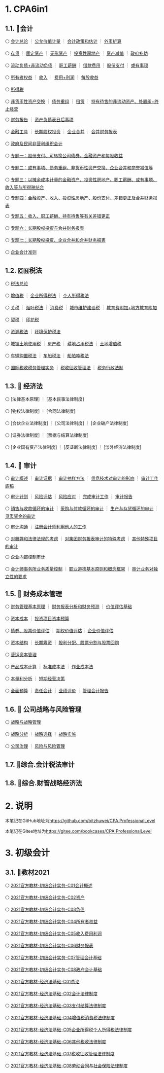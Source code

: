 # 1. CPA6in1

## 1.1. :sweet_potato:会计

:white_circle: [会计总论](CPA6in1/1会计/会计总论.md) ┊ [公允价值计量](CPA6in1/1会计/公允价值计量.md) ┊ [会计政策和估计](CPA6in1/1会计/会计政策和估计.md) ┊ [外币折算](CPA6in1/1会计/外币折算.md)

:white_circle: [存货](CPA6in1/1会计/资产.存货.md) ┊ [固定资产](CPA6in1/1会计/资产.固定资产.md) ┊ [无形资产](CPA6in1/1会计/资产.无形资产.md) ┊ [投资性房地产](CPA6in1/1会计/资产.投资性房地产.md) ┊ [资产减值](CPA6in1/1会计/资产.资产减值.md) ┊ [政府补助](CPA6in1/1会计/政府补助.md)

:white_circle: [流动负债+非流动负债](CPA6in1/1会计/负债.流动负债+非流动负债.md) ┊ [职工薪酬](CPA6in1/1会计/负债.职工薪酬.md) ┊ [借款费用](CPA6in1/1会计/负债.借款费用.md) ┊ [股份支付](CPA6in1/1会计/负债.股份支付.md) ┊ [或有事项](CPA6in1/1会计/负债.或有事项.md)

:white_circle: [所有者权益](CPA6in1/1会计/所有者权益.md) ┊ [收入](CPA6in1/1会计/收入.md) ┊ [费用+利润](CPA6in1/1会计/费用+利润.md) ┊ [每股收益](CPA6in1/1会计/每股收益.md)

:white_circle: [所得税](CPA6in1/1会计/所得税.md)

:white_circle: [非货币性资产交换](CPA6in1/1会计/特殊.非货币性资产交换.md) ┊ [债务重组](CPA6in1/1会计/特殊.债务重组.md) ┊ [租赁](CPA6in1/1会计/特殊.租赁.md) ┊ [持有待售的非流动资产、处置组+终止经营](CPA6in1/1会计/特殊.持有待售的非流动资产、处置组+终止经营.md)

:white_circle: [财务报告](CPA6in1/1会计/财务报告.md) ┊ [资产负债表日后事项](CPA6in1/1会计/资产负债表日后事项.md)

:white_circle: [金融工具](CPA6in1/1会计/金融工具.md) ┊ [长期股权投资](CPA6in1/1会计/长期股权投资.md) ┊ [企业合并](CPA6in1/1会计/企业合并.md) ┊ [合并财务报表](CPA6in1/1会计/合并财务报表.md)

:white_circle: [政府及民间非营利组织会计](CPA6in1/1会计/政府及民间非营利组织会计.md)

:white_circle: [专题一：股份支付、可转换公司债券、金融资产和每股收益](CPA6in1/1会计/专题一_股份支付+可转换公司债券+金融资产+每股收益.md)

:white_circle: [专题二：或有事项、债务重组、非货币性资产交换、企业合并和商誉减值等](CPA6in1/1会计/专题二_或有事项+债务重组+非货币性资产交换+企业合并+商誉减值等.md)

:white_circle: [专题三：以摊余成本计量的金融资产、投资性房地产、职工薪酬、或有事项、收入等与所得税结合](CPA6in1/1会计/专题三_以摊余成本计量的金融资产+投资性房地产+职工薪酬+或有事项+收入等+所得税.md)

:white_circle: [专题四：金融资产、收入、投资性房地产、股份支付、差错更正及合并财务报表](CPA6in1/1会计/专题四_金融资产+收入+投资性房地产+股份支付+差错更正及合并财务报表.md)

:white_circle: [专题五：收入、职工薪酬、持有待售等有关差错更正](CPA6in1/1会计/专题五_收入+职工薪酬+持有待售等有关差错更正.md)

:white_circle: [专题六：长期股权投资与合并财务报表](CPA6in1/1会计/专题六_长期股权投资+合并财务报表.md)

:white_circle: [专题七：长期股权投资、企业合并和合并财务报表](CPA6in1/1会计/专题七+长期股权投资+企业合并+合并财务报表.md)

:white_circle: [企业会计准则](CPA6in1/1会计/企业会计准则.md)

## 1.2. :cn:税法

:white_circle: [税法总论](CPA6in1/2税法/C01.税法总论.md)

:white_circle: [增值税](CPA6in1/2税法/C02.增值税.md) ┊ [企业所得税法](CPA6in1/2税法/C04.企业所得税法.md) ┊ [个人所得税法](CPA6in1/2税法/C05.个人所得税法.md)

:white_circle: [关税](CPA6in1/2税法/关税.md) ┊ [烟叶税法](CPA6in1/2税法/烟叶税法.md) ┊ [消费税](CPA6in1/2税法/C03.消费税.md) ┊ [城市维护建设税](CPA6in1/2税法/城市维护建设税.md) ┊ [教育费附加+地方教育附加](CPA6in1/2税法/教育费附加和地方教育附加.md)

:white_circle: [契税](CPA6in1/2税法/契税.md) ┊ [印花税](CPA6in1/2税法/印花税.md)

:white_circle: [资源税法](CPA6in1/2税法/资源税法.md) ┊ [环境保护税法](CPA6in1/2税法/环境保护税法.md)

:white_circle: [城镇土地使用税](CPA6in1/2税法/城镇土地使用税.md) ┊ [房产税](CPA6in1/2税法/房产税.md) ┊ [耕地占用税法](CPA6in1/2税法/耕地占用税法.md) ┊ [土地增值税](CPA6in1/2税法/土地增值税.md)

:white_circle: [车辆购置税法](CPA6in1/2税法/车辆购置税法.md) ┊ [车船税法](CPA6in1/2税法/车船税法.md) ┊ [船舶吨税法](CPA6in1/2税法/船舶吨税法.md)

:white_circle: [国际税收税务管理实务](CPA6in1/2税法/国际税收税务管理实务.md) ┊ [税收征收管理法](CPA6in1/2税法/税收征收管理法.md) ┊ [税务行政法制](CPA6in1/2税法/税务行政法制.md)

## 1.3. :triangular_ruler: 经济法

:white_circle: [法律基本原理] ┊ [基本民事法律制度]

:white_circle: [物权法律制度] ┊ [合同法律制度]

:white_circle: [合伙企业法律制度] ┊ [公司法律制度] ┊ [企业破产法律制度]

:white_circle: [证券法律制度] ┊ [票据与结算法律制度]

:white_circle: [企业国有资产法律制度] ┊ [反垄断法律制度] ┊ [涉外经济法律制度]

## 1.4. :mag_right: 审计

:white_circle: [审计概述](CPA6in1/4审计/审计概述.md) ┊ [审计证据](CPA6in1/4审计/审计证据.md) ┊ [审计抽样方法](CPA6in1/4审计/审计抽样方法.md) ┊ [信息技术对审计的影响](CPA6in1/4审计/信息技术对审计的影响.md) ┊ [审计工作底稿](CPA6in1/4审计/审计工作底稿.md)

:white_circle: [审计计划](CPA6in1/4审计/审计计划.md) ┊ [风险评估](CPA6in1/4审计/风险评估.md) ┊ [风险应对](CPA6in1/4审计/风险应对.md) ┊ [完成审计工作](CPA6in1/4审计/完成审计工作.md) ┊ [审计报告](CPA6in1/4审计/审计报告.md)

:white_circle: [销售与收款循环的审计](CPA6in1/4审计/销售与收款循环的审计.md) ┊ [采购与付款循环的审计](CPA6in1/4审计/采购与付款循环的审计.md) ┊ [生产与存货循环的审计](CPA6in1/4审计/生产与存货循环的审计.md) ┊ [货币资金的审计](CPA6in1/4审计/货币资金的审计.md)

:white_circle: [审计沟通](CPA6in1/4审计/审计沟通.md) ┊ [注册会计师利用他人的工作](CPA6in1/4审计/注册会计师利用他人的工作.md)

:white_circle: [对舞弊和法律法规的考虑](CPA6in1/4审计/对舞弊和法律法规的考虑.md) ┊ [对集团财务报表审计的特殊考虑](CPA6in1/4审计/对集团财务报表审计的特殊考虑.md) ┊ [其他特殊项目的审计](CPA6in1/4审计/其他特殊项目的审计.md)

:white_circle: [企业内部控制审计](CPA6in1/4审计/企业内部控制审计.md)

:white_circle: [会计师事务所业务质量控制](CPA6in1/4审计/会计师事务所业务质量控制.md) ┊ [职业道德基本原则和概念框架](CPA6in1/4审计/职业道德基本原则和概念框架.md) ┊ [审计业务对独立性的要求](CPA6in1/4审计/审计业务对独立性的要求.md)

## 1.5. :telescope: 财务成本管理

:white_circle: [财务管理基本原理](CPA6in1/5财管/C01财务管理基本原理.md) ┊ [财务报表分析和财务预测](CPA6in1/5财管/C02财务报表分析和财务预测.md) ┊ [价值评估基础](CPA6in1/5财管/C03价值评估基础.md)

:white_circle: [资本成本](CPA6in1/5财管/C04资本成本.md) ┊ [投资项目资本预算](CPA6in1/5财管/C05投资项目资本预算.md)

:white_circle: [债券、股票价值评估](CPA6in1/5财管/C06债券、股票价值评估.md) ┊ [期权价值评估](CPA6in1/5财管/C07期权价值评估.md)┊ [企业价值评估](CPA6in1/5财管/C08企业价值评估.md)

:white_circle: [资本结构](CPA6in1/5财管/C09资本结构.md) ┊ [长期筹资](CPA6in1/5财管/C10长期筹资.md) ┊ [股利分配、股票分割与股票回购](CPA6in1/5财管/C11股利分配、股票分割与股票回购.md)

:white_circle: [营运资本管理](CPA6in1/5财管/C12营运资本管理.md)

:white_circle: [产品成本计算](CPA6in1/5财管/C13产品成本计算.md) ┊ [标准成本法](CPA6in1/5财管/C14标准成本法.md) ┊ [作业成本法](CPA6in1/5财管/C15作业成本法.md)

:white_circle: [本量利分析](CPA6in1/5财管/C16本量利分析.md) ┊ [短期经营决策](CPA6in1/5财管/C17短期经营决策.md)

:white_circle: [全面预算](CPA6in1/5财管/C18全面预算.md) ┊ [责任会计](CPA6in1/5财管/C19责任会计.md) ┊ [业绩评价](CPA6in1/5财管/C20业绩评价.md) ┊ [管理会计报告](CPA6in1/5财管/C21管理会计报告.md)

## 1.6. :seat: 公司战略与风险管理

:white_circle: [战略与战略管理](CPA6in1/6战略/战略与战略管理.md)

:white_circle: [战略分析](CPA6in1/6战略/战略分析.md) ┊ [战略选择](CPA6in1/6战略/战略选择.md) ┊ [战略实施](CPA6in1/6战略/战略实施.md)

:white_circle: [公司治理](CPA6in1/6战略/公司治理.md) ┊ [风险与风险管理](CPA6in1/6战略/风险与风险管理.md)

## 1.7. :gem:综合.会计税法审计

## 1.8. :crystal_ball:综合.财管战略经济法

# 2. 说明

本笔记在GitHub地址为<https://github.com/bitzhuwei/CPA.ProfessionalLevel>

本笔记在Gitee地址为<https://gitee.com/bookcases/CPA.ProfessionalLevel>

# 3. 初级会计

## 3.1. :sweet_potato:教材2021

:white_circle: [2021官方教材-初级会计实务-C01会计概述](初级会计/2021官方教材-初级会计实务-C01会计概述.md)

:white_circle: [2021官方教材-初级会计实务-C02资产](初级会计/2021官方教材-初级会计实务-C02资产.md)

:white_circle: [2021官方教材-初级会计实务-C03负债](初级会计/2021官方教材-初级会计实务-C03负债.md)

:white_circle: [2021官方教材-初级会计实务-C04所有者权益](初级会计/2021官方教材-初级会计实务-C04所有者权益.md)

:white_circle: [2021官方教材-初级会计实务-C05收入费用利润](初级会计/2021官方教材-初级会计实务-C05收入费用利润.md)

:white_circle: [2021官方教材-初级会计实务-C06财务报表](初级会计/2021官方教材-初级会计实务-C06财务报表.md)

:white_circle: [2021官方教材-初级会计实务-C07管理会计基础](初级会计/2021官方教材-初级会计实务-C07管理会计基础.md)

:white_circle: [2021官方教材-初级会计实务-C08政府会计基础](初级会计/2021官方教材-初级会计实务-C08政府会计基础.md)

:white_circle: [2021官方教材-经济法基础-C01总论](初级会计/2021官方教材-经济法基础-C01总论.md)

:white_circle: [2021官方教材-经济法基础-C02会计法律制度](初级会计/2021官方教材-经济法基础-C02会计法律制度.md)

:white_circle: [2021官方教材-经济法基础-C03支付结算法律制度](初级会计/2021官方教材-经济法基础-C03支付结算法律制度.md)

:white_circle: [2021官方教材-经济法基础-C04增值税消费税法律制度](初级会计/2021官方教材-经济法基础-C04增值税消费税法律制度.md)

:white_circle: [2021官方教材-经济法基础-C05企业所得税个人所得税法律制度](初级会计/2021官方教材-经济法基础-C05企业所得税个人所得税法律制度.md)

:white_circle: [2021官方教材-经济法基础-C06其他税收法律制度](初级会计/2021官方教材-经济法基础-C06其他税收法律制度.md)

:white_circle: [2021官方教材-经济法基础-C07税收征收管理法律制度](初级会计/2021官方教材-经济法基础-C07税收征收管理法律制度.md)

:white_circle: [2021官方教材-经济法基础-C08劳动合同与社会保险法律制度](初级会计/2021官方教材-经济法基础-C08劳动合同与社会保险法律制度.md)

